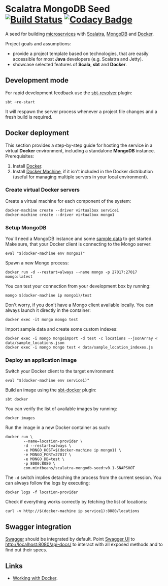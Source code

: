 # Scalatra MongoDB Seed [![Build Status](https://travis-ci.org/sbilinski/scalatra-mongodb-seed.svg?branch=master)](https://travis-ci.org/sbilinski/scalatra-mongodb-seed) [![Codacy Badge](https://www.codacy.com/project/badge/cd005fb9e3ad402eb5b567da4687a356)](https://www.codacy.com/app/sbilinski/scalatra-mongodb-seed)

A seed for building [microservices](http://martinfowler.com/articles/microservices.html) with [Scalatra](http://www.scalatra.org/),
 [MongoDB](http://www.mongodb.org/) and [Docker](https://www.docker.com/).

Project goals and assumptions:

   * provide a project template based on technologies, that are easily accessible for most **Java** developers (e.g. Scalatra and Jetty).
   * showcase selected features of **Scala**, **sbt** and **Docker**.

## Development mode

For rapid development feedback use the [sbt-revolver](https://github.com/spray/sbt-revolver) plugin:

    sbt ~re-start

It will respawn the server process whenever a project file changes and a fresh build is required. 

## Docker deployment

This section provides a step-by-step guide for hosting the service in a virtual **Docker** environment, including a standalone **MongoDB** instance. Prerequisites:

1. Install [Docker](https://docs.docker.com/installation/). 
2. Install [Docker Machine](https://docs.docker.com/machine/), if it isn't included in the Docker distribution (useful for managing multiple servers in your local environment). 

### Create virtual Docker servers

Create a virtual machine for each component of the system:

    docker-machine create --driver virtualbox service1
    docker-machine create --driver virtualbox mongo1

### Setup MongoDB

You'll need a MongoDB instance and some [sample data](data/) to get started. Make sure, that your Docker client is connecting to the Mongo server:

    eval "$(docker-machine env mongo1)"
    
Spawn a new Mongo process:

    docker run -d --restart=always --name mongo -p 27017:27017 mongo:latest    

You can test your connection from your development box by running:

    mongo $(docker-machine ip mongo1)/test

Don't worry, if you don't have a Mongo client available locally. You can always launch it directly in the container: 

    docker exec -it mongo mongo test

Import sample data and create some custom indexes:

    docker exec -i mongo mongoimport -d test -c locations --jsonArray < data/sample_locations.json
    docker exec -i mongo mongo test < data/sample_location_indexes.js
    
### Deploy an application image

Switch your Docker client to the target environment: 

    eval "$(docker-machine env service1)"

Build an image using the [sbt-docker](https://github.com/marcuslonnberg/sbt-docker) plugin:

    sbt docker

You can verify the list of available images by running:

    docker images

Run the image in a new Docker container as such:

    docker run \
            --name=location-provider \
            -d --restart=always \
            -e MONGO_HOST=$(docker-machine ip mongo1) \
            -e MONGO_PORT=27017 \
            -e MONGO_DB=test \
            -p 8080:8080 \
            com.mintbeans/scalatra-mongodb-seed:v0.1-SNAPSHOT

The `-d` switch implies detaching the process from the current session. You can always follow the logs by executing:

    docker logs -f location-provider

Check if everything works correctly by fetching the list of locations:

    curl -v http://$(docker-machine ip service1):8080/locations

## Swagger integration

[Swagger](http://swagger.io/) should be integrated by default. Point [Swagger UI](http://petstore.swagger.io/?url=http://localhost:8080/api-docs/)
 to [http://localhost:8080/api-docs/](http://localhost:8080/api-docs/) to interact with all exposed methods and to find out their specs.

## Links

* [Working with Docker](http://docs.docker.com/introduction/working-with-docker/).
